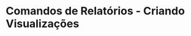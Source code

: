 # Comandos de Relatórios - Criando Visualizações

<!--stackedit_data:
eyJoaXN0b3J5IjpbMjMyMTcxMzEzXX0=
-->